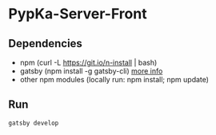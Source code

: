 # PypKa-Server-Front

## Dependencies

- npm (curl -L https://git.io/n-install | bash)
- gatsby (npm install -g gatsby-cli) [more info](https://www.gatsbyjs.com/docs/gatsby-on-linux/#using-windows-subsystem-linux-ubuntu)
- other npm modules (locally run: npm install; npm update)

## Run

    gatsby develop